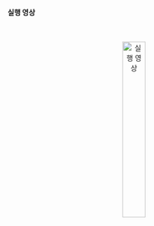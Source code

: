 #### 실행 영상
<br/>
<p align="center">
<img width="30%" alt="실행 영상" src="https://github.com/user-attachments/assets/f6acccfd-db27-4447-af27-2dd382e1114b">
</p>
